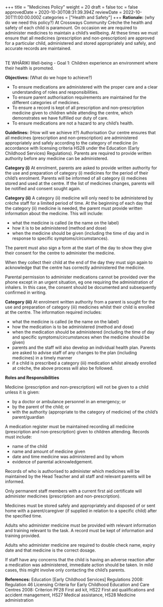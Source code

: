 +++
title = "Medicines Policy"
weight = 20
draft = false
toc = false
approvedDate = 2020-10-30T08:31:39.394Z
reviewDate = 2022-10-30T11:00:00.000Z
categories = ["Health and Safety"]
+++
**Rationale:** (why do we need this policy?)
At Crossways Community Crèche the health and safety of each child is paramount.  On occasion we are required to administer medicines to maintain a child’s wellbeing.  At these times we must ensure that all medicines (prescription and non-prescription) are approved for a particular child, administered and stored appropriately and safely, and accurate records are maintained.

\
TE WHĀRIKI Well-being - Goal 1: Children experience an environment where their health is promoted.

**Objectives:** (What do we hope to achieve?)

* To ensure medications are administered with the proper care and a clear understanding of roles and responsibilities.
* To ensure parent authorisation requirements are maintained for the different categories of medicines.
* To ensure a record is kept of all prescription and non-prescription medicine given to children while attending the centre, which demonstrates we have fulfilled our duty of care.
* To ensure medications are not a hazard to any child’s health.

**Guidelines:** (How will we achieve it?)
Authorisation
Our centre ensures that all medicines (prescription and non-prescription) are administered appropriately and safely according to the category of medicine (in accordance with licensing criteria HS28 under the Education (Early Childhood Services) Regulations). Parents are required to provide written authority before any medicine can be administered. 

**Category (i)**
At enrolment, parents are asked to provide written authority for the use and preparation of category (i) medicines for the period of their child’s enrolment. Parents will be informed of all category (i) medicines stored and used at the centre. If the list of medicines changes, parents will be notified and consent sought again. 

**Category (ii)**
A category (ii) medicine will only need to be administered by crèche staff for a limited period of time. At the beginning of each day that the category (ii) medicine is needed, the parent must provide written information about the medicine. This will include:

* what the medicine is called (ie the name on the label)
* how it is to be administered (method and dose)
* when the medicine should be given (including the time of day and in response to specific symptoms/circumstances).

The parent must also sign a form at the start of the day to show they give their consent for the centre to administer the medicine.

When they collect their child at the end of the day they must sign again to acknowledge that the centre has correctly administered the medicine.

Parental permission to administer medications cannot be provided over the phone except in an urgent situation, eg one requiring the administration of inhalers. In this case, the consent should be documented and subsequently confirmed in writing.

**Category (iii)**
At enrolment written authority from a parent is sought for the use and preparation of category (iii) medicines whilst their child is enrolled at the centre.  The information required includes:

* what the medicine is called (ie the name on the label)
* how the medication is to be administered (method and dose)
* when the medication should be administered (including the time of day and specific symptoms/circumstances when the medicine should be given)
* parents and the staff will also develop an individual health plan. Parents are asked to advise staff of any changes to the plan (including medicines) in a timely manner
* if a child is prescribed a category (iii) medication whilst already enrolled at crèche, the above process will also be followed.

**Roles and Responsibilities**

Medicine (prescription and non-prescription) will not be given to a child unless it is given:

* by a doctor or ambulance personnel in an emergency; or
* by the parent of the child; or
* with the authority (appropriate to the category of medicine) of the child’s parent/guardian


A medication register must be maintained recording all medicine (prescription and non-prescription) given to children attending. Records must include:

* name of the child
* name and amount of medicine given
* date and time medicine was administered and by whom
* evidence of parental acknowledgement.

Records of who is authorised to administer which medicines will be maintained by the Head Teacher and all staff and relevant parents will be informed.

Only permanent staff members with a current first aid certificate will administer medicines (prescription and non-prescription).

Medicines must be stored safely and appropriately and disposed of or sent home with a parent/caregiver (if supplied in relation to a specific child) after the specified time.

Adults who administer medicine must be provided with relevant information and training relevant to the task. A record must be kept of information and training provided. 

Adults who administer medicine are required to double check name, expiry date and that medicine is the correct dosage.

If staff have any concerns that the child is having an adverse reaction after a medication was administered, immediate action should be taken. In mild cases, this might involve only contacting the child’s parents.


**References:** 
Education \[Early Childhood Services] Regulations 2008: Regulation 46
Licensing Criteria for Early Childhood Education and Care Centres 2008: Criterion PF28 First aid kit, HS22 First aid qualifications and accident management, HS27 Medical assistance, HS28 Medicine administration